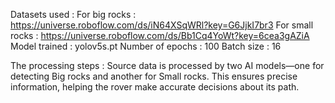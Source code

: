 Datasets used : 
For big rocks : https://universe.roboflow.com/ds/iN64XSqWRl?key=G6JjkI7br3
For small rocks : https://universe.roboflow.com/ds/Bb1Cq4YoWt?key=6cea3gAZiA
Model trained : 
yolov5s.pt
Number of epochs : 100 
Batch size : 16

The processing steps : 
Source data is processed by two AI models—one for detecting Big rocks and another for Small rocks. This ensures precise information, helping the rover make accurate decisions about its path.
